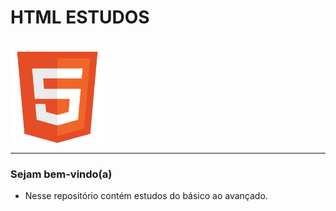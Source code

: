 # HTML ESTUDOS

<div style="display: inline_block"><br>
  <img align="center" alt="LeandroAzevedo-1-HTML" height="150" width="150" src="https://raw.githubusercontent.com/devicons/devicon/master/icons/html5/html5-original.svg">
</div>

<hr>

### Sejam bem-vindo(a) 

* Nesse repositório contém estudos do básico ao avançado.